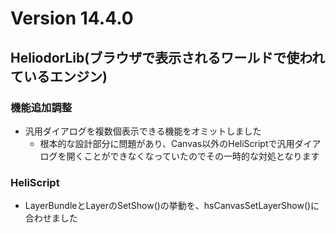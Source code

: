# Version 14.4.0

## HeliodorLib(ブラウザで表示されるワールドで使われているエンジン)

### 機能追加調整
* 汎用ダイアログを複数個表示できる機能をオミットしました
    * 根本的な設計部分に問題があり、Canvas以外のHeliScriptで汎用ダイアログを開くことができなくなっていたのでその一時的な対処となります

### HeliScript
* LayerBundleとLayerのSetShow()の挙動を、hsCanvasSetLayerShow()に合わせました

